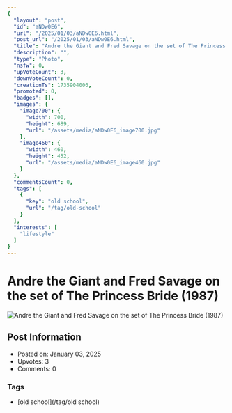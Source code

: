 ```yaml
---
{
  "layout": "post",
  "id": "aNDw0E6",
  "url": "/2025/01/03/aNDw0E6.html",
  "post_url": "/2025/01/03/aNDw0E6.html",
  "title": "Andre the Giant and Fred Savage on the set of The Princess Bride (1987)",
  "description": "",
  "type": "Photo",
  "nsfw": 0,
  "upVoteCount": 3,
  "downVoteCount": 0,
  "creationTs": 1735904006,
  "promoted": 0,
  "badges": [],
  "images": {
    "image700": {
      "width": 700,
      "height": 689,
      "url": "/assets/media/aNDw0E6_image700.jpg"
    },
    "image460": {
      "width": 460,
      "height": 452,
      "url": "/assets/media/aNDw0E6_image460.jpg"
    }
  },
  "commentsCount": 0,
  "tags": [
    {
      "key": "old school",
      "url": "/tag/old-school"
    }
  ],
  "interests": [
    "lifestyle"
  ]
}
---
```


# Andre the Giant and Fred Savage on the set of The Princess Bride (1987)

![Andre the Giant and Fred Savage on the set of The Princess Bride (1987)](/assets/media/aNDw0E6_image700.jpg)

## Post Information

- Posted on: January 03, 2025
- Upvotes: 3
- Comments: 0

### Tags

- [old school](/tag/old school)

